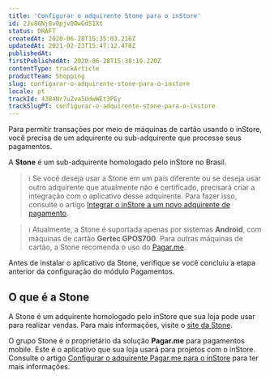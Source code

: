 ```yaml
---
title: 'Configurar o adquirente Stone para o inStore'
id: 2Ju86Nj8v0pjv0OwGdS1Xt
status: DRAFT
createdAt: 2020-06-28T15:35:03.216Z
updatedAt: 2021-02-23T15:47:12.478Z
publishedAt: 
firstPublishedAt: 2020-06-28T15:38:19.220Z
contentType: trackArticle
productTeam: Shopping
slug: configurar-o-adquirente-stone-para-o-instore
locale: pt
trackId: 43B4Nr7uZva5UdwWEt3PEy
trackSlugPT: configurar-o-adquirente-stone-para-o-instore
---
```


Para permitir transações por meio de máquinas de cartão usando o inStore, você precisa de um adquirente ou sub-adquirente que processe seus pagamentos.

A __Stone__ é um sub-adquirente homologado pelo inStore no Brasil.

>ℹ️ Se você deseja usar a Stone em um país diferente ou se deseja usar outro adquirente que atualmente não é certificado, precisará criar a integração com o aplicativo desse adquirente. Para fazer isso, consulte o artigo [Integrar o inStore a um novo adquirente de pagamento](https://help.vtex.com/pt/tracks/instore-integration--6NTqymtXmL9cNy8w1ouAod).

>ℹ️ Atualmente, a Stone é suportada apenas por sistemas **Android**, com máquinas de cartão **Gertec GPOS700**. Para outras máquinas de cartão, a Stone recomenda o uso do [Pagar.me](https://help.vtex.com/pt/tracks/instore-payments--43B4Nr7uZva5UdwWEt3PEy/1obqdkoH82yFWtaMbwcJKx).

Antes de instalar o aplicativo da Stone, verifique se você concluiu a etapa anterior da configuração do módulo Pagamentos.

## O que é a Stone

A Stone é um adquirente homologado pelo inStore que sua loja pode usar para realizar vendas. Para mais informações, visite o [site da Stone](https://www.stone.com.br).

O grupo Stone é o proprietário da solução **Pagar.me** para pagamentos mobile. Este é o aplicativo que sua loja usará para projetos com o inStore. Consulte o artigo [Configurar o adquirente Pagar.me para o inStore](https://help.vtex.com/pt/tracks/instore-payments--43B4Nr7uZva5UdwWEt3PEy/1obqdkoH82yFWtaMbwcJKx) para ter mais informações.
